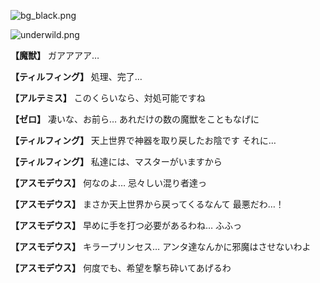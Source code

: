 
![bg_black.png](../images/backgrounds/bg_black.png)

![underwild.png](../images/backgrounds/underwild.png)

**【魔獣】**
ガアアアア…

**【ティルフィング】**
処理、完了…

**【アルテミス】**
このくらいなら、対処可能ですね

**【ゼロ】**
凄いな、お前ら…
あれだけの数の魔獣をこともなげに

**【ティルフィング】**
天上世界で神器を取り戻したお陰です
それに…

**【ティルフィング】**
私達には、マスターがいますから

**【アスモデウス】**
何なのよ…
忌々しい混り者達っ

**【アスモデウス】**
まさか天上世界から戻ってくるなんて
最悪だわ…！

**【アスモデウス】**
早めに手を打つ必要があるわね…
ふふっ

**【アスモデウス】**
キラープリンセス…
アンタ達なんかに邪魔はさせないわよ

**【アスモデウス】**
何度でも、希望を撃ち砕いてあげるわ
